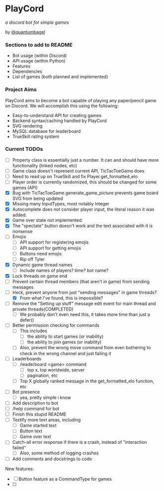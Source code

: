 # PlayCord
_a discord bot for simple games_

by [@quantumbagel](https://github.com/quantumbagel)


### Sections to add to README

* Bot usage (within Discord)
* API usage (within Python)
* Features
* Dependencies
* List of games (both planned and implemented)


### Project Aims

PlayCord aims to become a bot capable of playing any paper/pencil game on Discord.
We will accomplish this using the following:

* Easy-to-understand API for creating games
* Backend syntax/caching handled by PlayCord
* SVG rendering
* MySQL database for leaderboard
* TrueSkill rating system


### Current TODOs
- [ ] Property class is essentially just a number. It can and should have more functionality (linked nodes, etc)
- [ ] Game class doesn't represent current API, TicTacToeGame does
- [ ] Need to read up on TrueSkill and fix Player.get_formatted_elo
- [ ] Player order is currently randomized, this should be changed for some games (API)
- [x] Bug with TicTacToeGame.generate_game_picture prevents game board SVG from being updated
- [x] Missing many InputTypes, most notably Integer
- [x] Autocomplete does not consider player input, the literal reason it was added.
- [x] Game over state not implemented.
- [x] The "spectate" button doesn't work and the text associated with it is nonsense
- [ ] Emojis
  - [ ] API support for registering emojis
  - [ ] API support for getting emojis
  - [ ] Buttons need emojis
  - [ ] Rip off Tyler
- [x] Dynamic game thread names
  - [ ] Include names of players? time? bot name?
- [x] Lock threads on game end
- [ ] Prevent certain thread members (that aren't in game) from sending messages
- [ ] Heck, prevent anyone from just "sending messages" in game threads?
  - [x] From what I've found, this is impossible?
- [ ] Remove the "Setting up stuff" message edit event for main thread and private threads(COMPLETED)
  - [ ] We probably don't even need this, it takes more time than just a defer()
- [ ] Better permission checking for commands
  - [ ] This includes
    - [ ] the ability to start games (or inability)
    - [ ] the ability to join games (or inability)
  - [ ] Also, prevent the wrong move command from even bothering to check in the wrong channel and just failing it
- [ ] Leaderboards
  - [ ] /leaderboard \<game\> command
    - [ ] top x, top worldwide, server
    - [ ] pagination, etc
  - [ ] Top X globally ranked message in the get_formatted_elo function, etc
- [ ] Bot presence
  - [ ] yea, pretty simple i know
- [ ] Add description to bot
- [ ] /help command for bot
- [ ] Finish this stupid README
- [ ] Textify more text areas, including
  - [ ] Game started text
  - [ ] Button text
  - [ ] Game over text
- [ ] Catch-all error response if there is a crash, instead of "interaction failed"
  - [ ] Also, some method of logging crashes
- [ ] Add comments and docstrings to code

New features:
- [ ] Button feature as a CommandType for games
- [ ] 